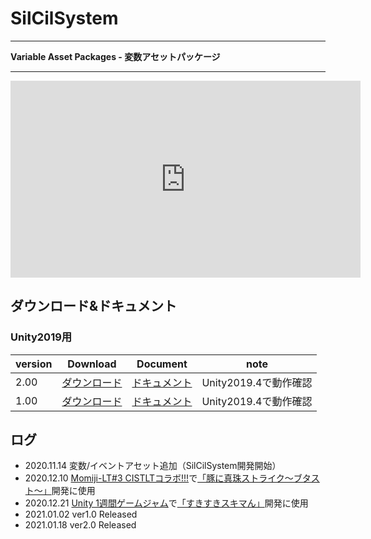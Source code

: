 # SilCilSystem

---

**Variable Asset Packages - 変数アセットパッケージ**

---

<iframe width="560" height="315" src="https://www.youtube.com/embed/DkAiWmwC7YA" frameborder="0" allow="autoplay; encrypted-media" allowfullscreen></iframe>

## ダウンロード&ドキュメント

### Unity2019用

|version|Download|Document|note|
|-|-|-|-|
|2.00|[ダウンロード][release:ver200]|[ドキュメント][page:ver200]|Unity2019.4で動作確認|
|1.00|[ダウンロード][release:ver100]|[ドキュメント][page:ver100]|Unity2019.4で動作確認|

## ログ

- 2020.11.14 変数/イベントアセット追加（SilCilSystem開発開始）
- 2020.12.10 [Momiji-LT#3 CISTLTコラボ!!!](page:Momiji-LT#3)で[「豚に真珠ストライク〜ブタスト〜」](page:butasuto)開発に使用
- 2020.12.21 [Unity 1週間ゲームジャム][page:unity1week_akeru]で[「すきすきスキマん」][page:sukisukisukiman]開発に使用
- 2021.01.02 ver1.0 Released
- 2021.01.18 ver2.0 Released

<!--- 参照 --->

<!--- Releases --->
[release:ver100]: https://github.com/TeamAojilu/UnityTeamDevTemplate/releases/download/v1.0/SilCilSystem_unity2019_ver100.unitypackage
[page:ver100]: ver100/index.md

[release:ver200]: https://github.com/TeamAojilu/UnityTeamDevTemplate/releases/download/v2.0/SilCilSystem_ver2.0.0.unitypackage
[page:ver200]: ver200/index.md

<!--- Log --->
[page:Momiji-LT#3]: https://connpass.com/event/197692
[page:butasuto]: https://unityroom.com/games/butasuto
[page:unity1week_akeru]: https://unityroom.com/unity1weeks/18
[page:sukisukisukiman]: https://unityroom.com/games/sukisukisukiman
